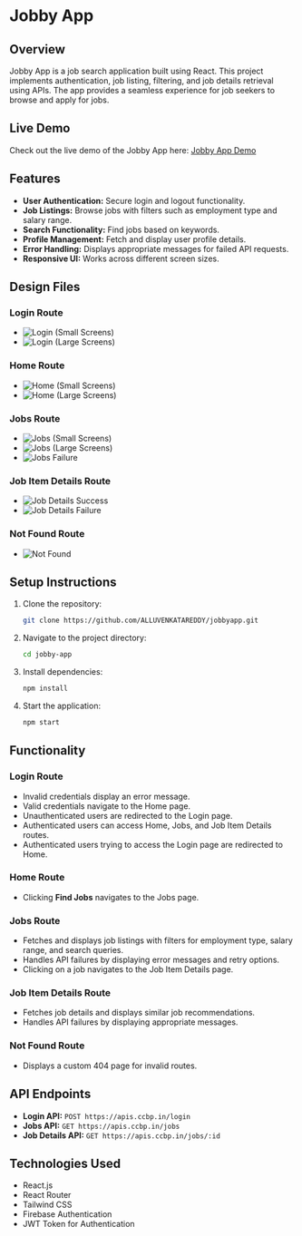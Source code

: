 # Jobby App

## Overview
Jobby App is a job search application built using React. This project implements authentication, job listing, filtering, and job details retrieval using APIs. The app provides a seamless experience for job seekers to browse and apply for jobs.

## Live Demo
Check out the live demo of the Jobby App here: [Jobby App Demo](https://your-live-project-url.com)

## Features
- **User Authentication:** Secure login and logout functionality.
- **Job Listings:** Browse jobs with filters such as employment type and salary range.
- **Search Functionality:** Find jobs based on keywords.
- **Profile Management:** Fetch and display user profile details.
- **Error Handling:** Displays appropriate messages for failed API requests.
- **Responsive UI:** Works across different screen sizes.

## Design Files
### Login Route
- ![Login (Small Screens)](https://assets.ccbp.in/frontend/content/react-js/jobby-app-login-sm-outputs.png)
- ![Login (Large Screens)](https://assets.ccbp.in/frontend/content/react-js/jobby-app-login-lg-output.png)

### Home Route
- ![Home (Small Screens)](https://assets.ccbp.in/frontend/content/react-js/jobby-app-home-sm-output.png)
- ![Home (Large Screens)](https://assets.ccbp.in/frontend/content/react-js/jobby-app-home-lg-output.png)

### Jobs Route
- ![Jobs (Small Screens)](https://assets.ccbp.in/frontend/content/react-js/jobby-app-jobs-sm-outputs.png)
- ![Jobs (Large Screens)](https://assets.ccbp.in/frontend/content/react-js/jobby-app-jobs-success-lg-output-v0.png)
- ![Jobs Failure](https://assets.ccbp.in/frontend/content/react-js/jobby-app-jobs-failure-lg-output-v0.png)

### Job Item Details Route
- ![Job Details Success](https://assets.ccbp.in/frontend/content/react-js/jobby-app-job-details-success-lg-output-v0.png)
- ![Job Details Failure](https://assets.ccbp.in/frontend/content/react-js/jobby-app-job-details-failure-lg-output.png)

### Not Found Route
- ![Not Found](https://assets.ccbp.in/frontend/content/react-js/jobby-app-not-found-lg-output-v0.png)

## Setup Instructions
1. Clone the repository:
   ```sh
   git clone https://github.com/ALLUVENKATAREDDY/jobbyapp.git
   ```
2. Navigate to the project directory:
   ```sh
   cd jobby-app
   ```
3. Install dependencies:
   ```sh
   npm install
   ```
4. Start the application:
   ```sh
   npm start
   ```

## Functionality
### Login Route
- Invalid credentials display an error message.
- Valid credentials navigate to the Home page.
- Unauthenticated users are redirected to the Login page.
- Authenticated users can access Home, Jobs, and Job Item Details routes.
- Authenticated users trying to access the Login page are redirected to Home.

### Home Route
- Clicking **Find Jobs** navigates to the Jobs page.

### Jobs Route
- Fetches and displays job listings with filters for employment type, salary range, and search queries.
- Handles API failures by displaying error messages and retry options.
- Clicking on a job navigates to the Job Item Details page.

### Job Item Details Route
- Fetches job details and displays similar job recommendations.
- Handles API failures by displaying appropriate messages.

### Not Found Route
- Displays a custom 404 page for invalid routes.

## API Endpoints
- **Login API:** `POST https://apis.ccbp.in/login`
- **Jobs API:** `GET https://apis.ccbp.in/jobs`
- **Job Details API:** `GET https://apis.ccbp.in/jobs/:id`

## Technologies Used
- React.js
- React Router
- Tailwind CSS
- Firebase Authentication
- JWT Token for Authentication
